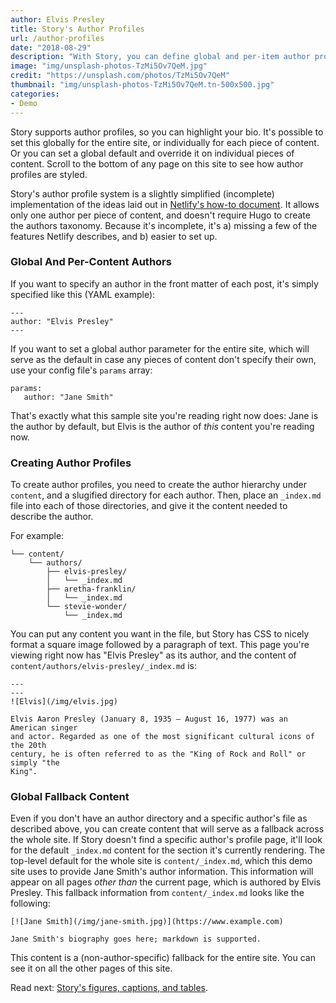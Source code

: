 ```yaml
---
author: Elvis Presley
title: Story's Author Profiles
url: /author-profiles
date: "2018-08-29"
description: "With Story, you can define global and per-item author profiles/biographies."
image: "img/unsplash-photos-TzMi5Ov7QeM.jpg"
credit: "https://unsplash.com/photos/TzMi5Ov7QeM"
thumbnail: "img/unsplash-photos-TzMi5Ov7QeM.tn-500x500.jpg"
categories:
- Demo
---
```

Story supports author profiles, so you can highlight your bio.
It's possible to set this globally for the entire site, or individually for each
piece of content. Or you can set a global default and override it on individual
pieces of content.
Scroll to the bottom of any page on this site to see how author profiles are
styled.
<!--more-->

Story's author profile system is a slightly simplified (incomplete)
implementation of the ideas laid out in [Netlify's how-to
document](https://www.netlify.com/blog/2018/07/24/hugo-tips-how-to-create-author-pages/).
It allows only one author per piece of content, and doesn't require Hugo to
create the authors taxonomy.  Because it's incomplete, it's a) missing a few of the
features Netlify describes, and b) easier to set up.

### Global And Per-Content Authors

If you want to specify an author in the front matter of each post, it's
simply specified like this (YAML example):

```
---
author: "Elvis Presley"
---
```

If you want to set a global author parameter for the entire site, which will serve as
the default in case any pieces of content don't specify their own, use your
config file's `params` array:

```
params:
   author: "Jane Smith"
```

That's exactly what this sample site you're reading right now does: Jane is the
author by default, but Elvis is the author of _this_ content you're reading now.

### Creating Author Profiles

To create author profiles, you need to create the author hierarchy under
`content`, and a slugified directory for each author. Then, place an `_index.md`
file into each of those directories, and give it the content needed to describe
the author.

For example:

```
└── content/
    └── authors/
        ├── elvis-presley/
        │   └── _index.md
        ├── aretha-franklin/
        │   └── _index.md
        └── stevie-wonder/
            └── _index.md
```

You can put any content you want in the file, but Story has CSS to nicely format
a square image followed by a paragraph of text. This page you're viewing right
now has "Elvis Presley" as its author, and the content of
`content/authors/elvis-presley/_index.md` is:

```
---
---
![Elvis](/img/elvis.jpg)

Elvis Aaron Presley (January 8, 1935 – August 16, 1977) was an American singer
and actor. Regarded as one of the most significant cultural icons of the 20th
century, he is often referred to as the "King of Rock and Roll" or simply "the
King".
```

### Global Fallback Content

Even if you don't have an author directory and a specific author's file as
described above, you can create content that will serve as a fallback across the
whole site. If Story doesn't find a specific author's profile page, it'll look
for the default `_index.md` content for the section it's currently rendering.
The top-level default for the whole site is `content/_index.md`, which this demo
site uses to provide Jane Smith's author information. This information will
appear on all pages _other than_ the current page, which is authored by Elvis
Presley. This fallback information from `content/_index.md` looks like the
following:

```
[![Jane Smith](/img/jane-smith.jpg)](https://www.example.com)

Jane Smith's biography goes here; markdown is supported.
```

This content is a (non-author-specific) fallback for the entire site.
You can see it on all the other pages of this site.

Read next: [Story's figures, captions, and tables](/figures/).
